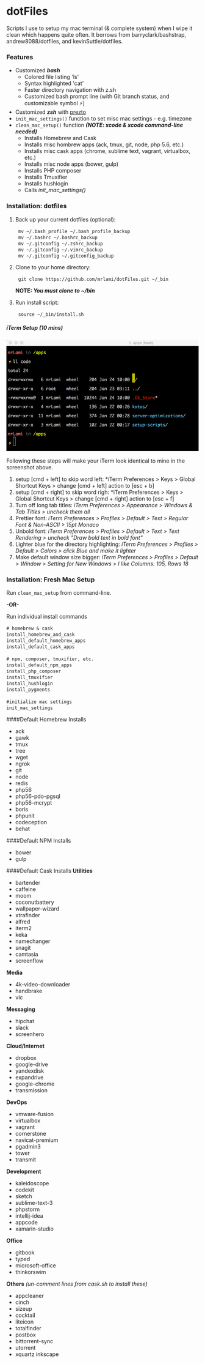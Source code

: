 dotFiles
=========

Scripts I use to setup my mac terminal (& complete system) when I wipe it clean which happens quite often.  It borrows from barryclark/bashstrap, andrew8088/dotfiles, and kevinSuttle/dotfiles.

### Features
- Customized ***bash***
    - Colored file listing 'ls'
    - Syntax highlighted 'cat'
    - Faster directory navigation with z.sh
    - Customized bash prompt line (with Git branch status, and customizable symbol ⚡)
- Customized ***zsh*** with [prezto](https://github.com/sorin-ionescu/prezto)
- ```init_mac_settings()``` function to set misc mac settings - e.g. timezone
- ```clean_mac_setup()``` function ***(NOTE: xcode & xcode command-line needed)***
	- Installs Homebrew and Cask
	- Installs misc hombrew apps (ack, tmux, git, node, php 5.6, etc.)
	- Installs misc cask apps (chrome, sublime text, vagrant, virtualbox, etc.)
	- Installs misc node apps (bower, gulp)
	- Installs PHP composer
	- Installs Tmuxifier
	- Installs hushlogin
	- Calls *init_mac_settings()*

### Installation: dotfiles

1. Back up your current dotfiles (optional):

		mv ~/.bash_profile ~/.bash_profile_backup
		mv ~/.bashrc ~/.bashrc_backup
		mv ~/.gitconfig ~/.zshrc_backup
		mv ~/.gitconfig ~/.vimrc_backup
		mv ~/.gitconfig ~/.gitconfig_backup

2. Clone to your home directory:

		git clone https://github.com/mrlami/dotFiles.git ~/_bin

	**NOTE: *You must clone to ~/bin***

3. Run install script:

		source ~/_bin/install.sh


##### iTerm Setup (10 mins)

<img src="screenshot-bash.png" alt="screenshot" />

Following these steps will make your iTerm look identical to mine in the screenshot above.

1. setup [cmd + left] to skip word left: *iTerm Preferences > Keys > Global Shortcut Keys > change [cmd + left] action to [esc + b]
2. setup [cmd + right] to skip word righ: *iTerm Preferences > Keys > Global Shortcut Keys > change [cmd + right] action to [esc + f]
3. Turn off long tab titles: *iTerm Preferences > Appearance > Windows & Tab Titles > uncheck them all*
4. Prettier font: *iTerm Preferences > Profiles > Default > Text > Regular Font & Non-ASCII > 15pt Monaco*
5. Unbold font: *iTerm Preferences > Profiles > Default > Text > Text Rendering > uncheck "Draw bold text in bold font"*
6. Lighter blue for the directory highlighting: *iTerm Preferences > Profiles > Default > Colors > click Blue and make it lighter*
7. Make default window size bigger: *iTerm Preferences > Profiles > Default > Window > Setting for New Windows > I like Columns: 105, Rows 18*

### Installation: Fresh Mac Setup
Run ```clean_mac_setup``` from command-line.

**-OR-**

Run individual install commands

    # homebrew & cask
    install_homebrew_and_cask
    install_default_homebrew_apps
    install_default_cask_apps

    # npm, composer, tmuxifier, etc.
    install_default_npm_apps
    install_php_composer
    install_tmuxifier
    install_hushlogin
    install_pygments

    #initialize mac settings
    init_mac_settings

####Default Homebrew Installs
- ack
- gawk
- tmux
- tree
- wget
- ngrok
- git
- node
- redis
- php56
- php56-pdo-pgsql
- php56-mcrypt
- boris
- phpunit
- codeception
- behat

####Default NPM Installs
- bower
- gulp

####Default Cask Installs
**Utilities**

- bartender
- caffeine
- moom
- coconutbattery
- wallpaper-wizard
- xtrafinder
- alfred
- iterm2
- keka
- namechanger
- snagit
- camtasia
- screenflow

**Media**

- 4k-video-downloader
- handbrake
- vlc

**Messaging**

- hipchat
- slack
- screenhero

**Cloud/Internet**

- dropbox
- google-drive
- yandexdisk
- expandrive
- google-chrome
- transmission

**DevOps**

- vmware-fusion
- virtualbox
- vagrant
- cornerstone
- navicat-premium
- pgadmin3
- tower
- transmit

**Development**

- kaleidoscope
- codekit
- sketch
- sublime-text-3
- phpstorm
- intellij-idea
- appcode
- xamarin-studio

**Office**

- gitbook
- typed
- microsoft-office
- thinkorswim

**Others** *(un-comment lines from cask.sh to install these)*

- appcleaner
- cinch
- sizeup
- cocktail
- liteicon
- totalfinder
- postbox
- bittorrent-sync
- utorrent
- xquartz inkscape
